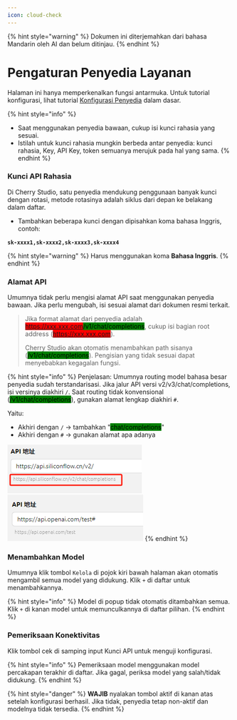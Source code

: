 ```yaml
---
icon: cloud-check
---
```


{% hint style="warning" %}
Dokumen ini diterjemahkan dari bahasa Mandarin oleh AI dan belum ditinjau.
{% endhint %}

# Pengaturan Penyedia Layanan

Halaman ini hanya memperkenalkan fungsi antarmuka. Untuk tutorial konfigurasi, lihat tutorial [Konfigurasi Penyedia](../../../pre-basic/providers/) dalam dasar.

{% hint style="info" %}
* Saat menggunakan penyedia bawaan, cukup isi kunci rahasia yang sesuai.
* Istilah untuk kunci rahasia mungkin berbeda antar penyedia: kunci rahasia, Key, API Key, token semuanya merujuk pada hal yang sama.
{% endhint %}

### Kunci API Rahasia

Di Cherry Studio, satu penyedia mendukung penggunaan banyak kunci dengan rotasi, metode rotasinya adalah siklus dari depan ke belakang dalam daftar.

* Tambahkan beberapa kunci dengan dipisahkan koma bahasa Inggris, contoh:

<pre><code><strong>sk-xxxx1,sk-xxxx2,sk-xxxx3,sk-xxxx4
</strong></code></pre>

{% hint style="warning" %}
Harus menggunakan koma **Bahasa Inggris**.
{% endhint %}

### Alamat API

Umumnya tidak perlu mengisi alamat API saat menggunakan penyedia bawaan. Jika perlu mengubah, isi sesuai alamat dari dokumen resmi terkait.

> Jika format alamat dari penyedia adalah <mark style="background-color:red;">https://xxx.xxx.com</mark><mark style="background-color:green;">/v1/chat/completions</mark>, cukup isi bagian root address (<mark style="background-color:red;">https://xxx.xxx.com</mark>).
>
> Cherry Studio akan otomatis menambahkan path sisanya (<mark style="background-color:green;">/v1/chat/completions</mark>). Pengisian yang tidak sesuai dapat menyebabkan kegagalan fungsi.

{% hint style="info" %}
Penjelasan: Umumnya routing model bahasa besar penyedia sudah terstandarisasi. Jika jalur API versi v2/v3/chat/completions, isi versinya diakhiri `/`. Saat routing tidak konvensional (<mark style="background-color:green;">/v1/chat/completions</mark>), gunakan alamat lengkap diakhiri `#`.

Yaitu:
* Akhiri dengan `/` → tambahkan "<mark style="background-color:green;">chat/completions</mark>"
* Akhiri dengan `#` → gunakan alamat apa adanya

![](<../../../.gitbook/assets/image (1) (1) (1) (1) (1) (1).png>)![](<../../../.gitbook/assets/image (15).png>)
{% endhint %}

### Menambahkan Model

Umumnya klik tombol `Kelola` di pojok kiri bawah halaman akan otomatis mengambil semua model yang didukung. Klik `+` di daftar untuk menambahkannya.

{% hint style="info" %}
Model di popup tidak otomatis ditambahkan semua. Klik `+` di kanan model untuk memunculkannya di daftar pilihan.
{% endhint %}

### Pemeriksaan Konektivitas

Klik tombol cek di samping input Kunci API untuk menguji konfigurasi.

{% hint style="info" %}
Pemeriksaan model menggunakan model percakapan terakhir di daftar. Jika gagal, periksa model yang salah/tidak didukung.
{% endhint %}

{% hint style="danger" %}
**WAJIB** nyalakan tombol aktif di kanan atas setelah konfigurasi berhasil. Jika tidak, penyedia tetap non-aktif dan modelnya tidak tersedia.
{% endhint %}
